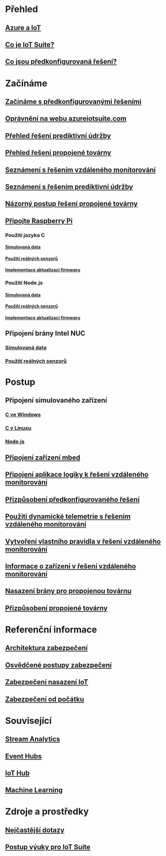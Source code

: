# Přehled
## [Azure a IoT](iot-suite-what-is-azure-iot.md)
## [Co je IoT Suite?](iot-suite-overview.md)
## [Co jsou předkonfigurovaná řešení?](iot-suite-what-are-preconfigured-solutions.md)


# Začínáme
## [Začínáme s předkonfigurovanými řešeními](iot-suite-getstarted-preconfigured-solutions.md)
## [Oprávnění na webu azureiotsuite.com](iot-suite-permissions.md)
## [Přehled řešení prediktivní údržby](iot-suite-predictive-overview.md)
## [Přehled řešení propojené továrny](iot-suite-connected-factory-overview.md)
## [Seznámení s řešením vzdáleného monitorování](iot-suite-remote-monitoring-sample-walkthrough.md)
## [Seznámení s řešením prediktivní údržby](iot-suite-predictive-walkthrough.md)
## [Názorný postup řešení propojené továrny](iot-suite-connected-factory-sample-walkthrough.md)
## [Připojte Raspberry Pi](iot-suite-raspberry-pi-kit-get-started.md)
### Použití jazyka C
#### [Simulovaná data](iot-suite-raspberry-pi-kit-c-get-started-simulator.md)
#### [Použití reálných senzorů](iot-suite-raspberry-pi-kit-c-get-started-basic.md)
#### [Implementace aktualizací firmwaru](iot-suite-raspberry-pi-kit-c-get-started-advanced.md)
### Použití Node.js
#### [Simulovaná data](iot-suite-raspberry-pi-kit-node-get-started-simulator.md)
#### [Použití reálných senzorů](iot-suite-raspberry-pi-kit-node-get-started-basic.md)
#### [Implementace aktualizací firmwaru](iot-suite-raspberry-pi-kit-node-get-started-advanced.md)
## Připojení brány Intel NUC
### [Simulovaná data](iot-suite-gateway-kit-get-started-simulator.md)
### [Použití reálných senzorů](iot-suite-gateway-kit-get-started-sensortag.md)

# Postup
## Připojení simulovaného zařízení
### [C ve Windows](iot-suite-connecting-devices.md)
### [C v Linuxu](iot-suite-connecting-devices-linux.md)
### [Node.js](iot-suite-connecting-devices-node.md)
## [Připojení zařízení mbed](iot-suite-connecting-devices-mbed.md)
## [Připojení aplikace logiky k řešení vzdáleného monitorování](iot-suite-logic-apps-tutorial.md)
## [Přizpůsobení předkonfigurovaného řešení](iot-suite-guidance-on-customizing-preconfigured-solutions.md)
## [Použití dynamické telemetrie s řešením vzdáleného monitorování](iot-suite-dynamic-telemetry.md)
## [Vytvoření vlastního pravidla v řešení vzdáleného monitorování](iot-suite-custom-rule.md)
## [Informace o zařízení v řešení vzdáleného monitorování](iot-suite-remote-monitoring-device-info.md)
## [Nasazení brány pro propojenou továrnu](iot-suite-connected-factory-gateway-deployment.md)
## [Přizpůsobení propojené továrny](iot-suite-connected-factory-customize.md)

# Referenční informace
## [Architektura zabezpečení](iot-security-architecture.md)
## [Osvědčené postupy zabezpečení](iot-security-best-practices.md)
## [Zabezpečení nasazení IoT](iot-suite-security-deployment.md)
## [Zabezpečení od počátku](securing-iot-ground-up.md)

# Související
## [Stream Analytics](/azure/stream-analytics/)
## [Event Hubs](/azure/event-hubs/)
## [IoT Hub](/azure/iot-hub/)
## [Machine Learning](/azure/machine-learning/)

# Zdroje a prostředky
## [Nejčastější dotazy](iot-suite-faq.md)
## [Postup výuky pro IoT Suite](https://azure.microsoft.com/documentation/learning-paths/iot-suite/)




